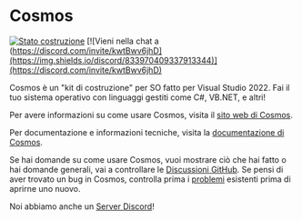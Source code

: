 # Cosmos

[![Stato costruzione](https://ci.appveyor.com/api/projects/status/kust7g5dlnykhkaf/branch/master?svg=true)](https://ci.appveyor.com/project/CosmosOS/cosmos/branch/master)
[![Vieni nella chat a (https://discord.com/invite/kwtBwv6jhD](https://img.shields.io/discord/833970409337913344)](https://discord.com/invite/kwtBwv6jhD)

Cosmos è un "kit di costruzione" per SO fatto per Visual Studio 2022. Fai il tuo sistema operativo con linguaggi gestiti come C#, VB.NET, e altri!

Per avere informazioni su come usare Cosmos, visita il [sito web di Cosmos](http://www.gocosmos.org).

Per documentazione e informazioni tecniche, visita la [documentazione di Cosmos](https://cosmosos.github.io).

Se hai domande su come usare Cosmos, vuoi mostrare ciò che hai fatto o hai domande generali, vai a controllare le [Discussioni GitHub](https://github.com/CosmosOS/Cosmos/discussions). Se pensi di aver trovato un bug in Cosmos, controlla prima i [problemi](https://github.com/CosmosOS/Cosmos/issues) esistenti prima di aprirne uno nuovo.

Noi abbiamo anche un [Server Discord](https://discord.com/invite/kwtBwv6jhD)!